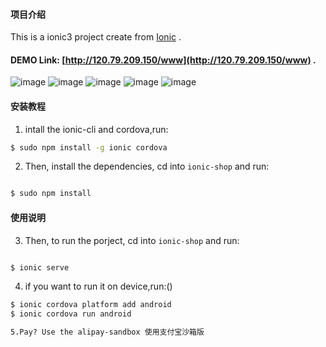 #### 项目介绍
This is a ionic3 project create from  [Ionic](http://ionicframework.com/docs/) .

####  DEMO Link: [http://120.79.209.150/www](http://120.79.209.150/www) .

![image](https://github.com/ouxuwen/ionic-shop/blob/master/screenshots/screeshots1.jpg)
![image](https://github.com/ouxuwen/ionic-shop/blob/master/screenshots/screeshots2.jpg)
![image](https://github.com/ouxuwen/ionic-shop/blob/master/screenshots/screeshots3.jpg)
![image](https://github.com/ouxuwen/ionic-shop/blob/master/screenshots/screeshots4.jpg)
![image](https://github.com/ouxuwen/ionic-shop/blob/master/screenshots/screeshots5.jpg)

#### 安装教程

1. intall the ionic-cli and cordova,run:

```bash
$ sudo npm install -g ionic cordova

```

2. Then, install the dependencies, cd into `ionic-shop` and run:

```bash

$ sudo npm install 

```

#### 使用说明

3. Then, to run the porject, cd into `ionic-shop` and run:

```bash

$ ionic serve

```

4. if you want to run it on device,run:()

```bash
$ ionic cordova platform add android
$ ionic cordova run android

5.Pay? Use the alipay-sandbox 使用支付宝沙箱版


